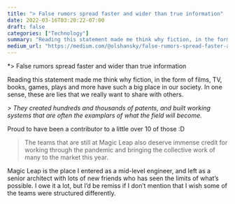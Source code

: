 ```yaml
---
title: "> False rumors spread faster and wider than true information"
date: 2022-03-16T03:20:22-07:00
draft: false
categories: ["Technology"]
summary: "Reading this statement made me think why fiction, in the form of films, TV, books, games, plays and more have such a big place in our…"
medium_url: "https://medium.com/@olshansky/false-rumors-spread-faster-and-wider-than-true-information-f5edb69810ba"
---
```


\*> False rumors spread faster and wider than true information

Reading this statement made me think why fiction, in the form of films, TV, books, games, plays and more have such a big place in our society. In one sense, these are lies that we really want to share with others.

_> They created hundreds and thousands of patents, and built working systems that are often the examplars of what the field will become._

Proud to have been a contributor to a little over 10 of those :D

> The teams that are still at Magic Leap also deserve immense credit for working through the pandemic and bringing the collective work of many to the market this year.

Magic Leap is the place I entered as a mid-level engineer, and left as a senior architect with lots of new friends who has seen the limits of what’s possible. I owe it a lot, but I’d be remiss if I don’t mention that I wish some of the teams were structured differently.
